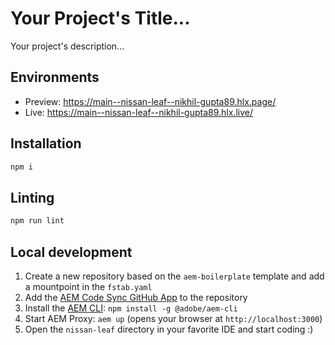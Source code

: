 # Your Project's Title...
Your project's description...

## Environments
- Preview: https://main--nissan-leaf--nikhil-gupta89.hlx.page/
- Live: https://main--nissan-leaf--nikhil-gupta89.hlx.live/

## Installation

```sh
npm i
```

## Linting

```sh
npm run lint
```

## Local development

1. Create a new repository based on the `aem-boilerplate` template and add a mountpoint in the `fstab.yaml`
1. Add the [AEM Code Sync GitHub App](https://github.com/apps/aem-code-sync) to the repository
1. Install the [AEM CLI](https://github.com/adobe/helix-cli): `npm install -g @adobe/aem-cli`
1. Start AEM Proxy: `aem up` (opens your browser at `http://localhost:3000`)
1. Open the `nissan-leaf` directory in your favorite IDE and start coding :)
